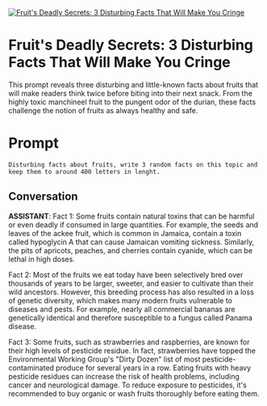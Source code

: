 
[![Fruit's Deadly Secrets: 3 Disturbing Facts That Will Make You Cringe](https://flow-prompt-covers.s3.us-west-1.amazonaws.com/icon/futuristic/futu_4.png)]()
# Fruit's Deadly Secrets: 3 Disturbing Facts That Will Make You Cringe 
This prompt reveals three disturbing and little-known facts about fruits that will make readers think twice before biting into their next snack. From the highly toxic manchineel fruit to the pungent odor of the durian, these facts challenge the notion of fruits as always healthy and safe.

# Prompt

```
Disturbing facts about fruits, write 3 random facts on this topic and keep them to around 400 letters in lenght. 
```

## Conversation

**ASSISTANT**: Fact 1: Some fruits contain natural toxins that can be harmful or even deadly if consumed in large quantities. For example, the seeds and leaves of the ackee fruit, which is common in Jamaica, contain a toxin called hypoglycin A that can cause Jamaican vomiting sickness. Similarly, the pits of apricots, peaches, and cherries contain cyanide, which can be lethal in high doses.



Fact 2: Most of the fruits we eat today have been selectively bred over thousands of years to be larger, sweeter, and easier to cultivate than their wild ancestors. However, this breeding process has also resulted in a loss of genetic diversity, which makes many modern fruits vulnerable to diseases and pests. For example, nearly all commercial bananas are genetically identical and therefore susceptible to a fungus called Panama disease.



Fact 3: Some fruits, such as strawberries and raspberries, are known for their high levels of pesticide residue. In fact, strawberries have topped the Environmental Working Group's "Dirty Dozen" list of most pesticide-contaminated produce for several years in a row. Eating fruits with heavy pesticide residues can increase the risk of health problems, including cancer and neurological damage. To reduce exposure to pesticides, it's recommended to buy organic or wash fruits thoroughly before eating them.


